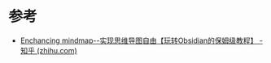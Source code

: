 # 参考

- [Enchancing mindmap--实现思维导图自由【玩转Obsidian的保姆级教程】 - 知乎 (zhihu.com)](https://zhuanlan.zhihu.com/p/404805883)
